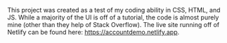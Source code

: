 This project was created as a test of my coding ability in CSS, HTML, and JS.
While a majority of the UI is off of a tutorial, the code is almost purely mine (other than they help of Stack Overflow).
The live site running off of Netlify can be found here: https://accountdemo.netlify.app.
